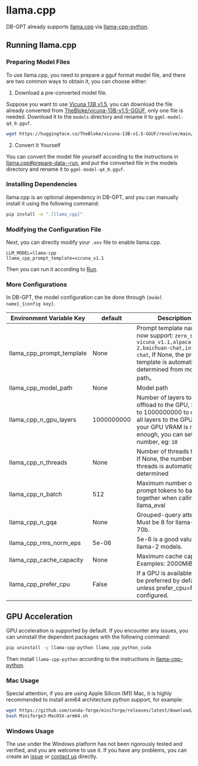 llama.cpp
==================================


DB-GPT already supports [llama.cpp](https://github.com/ggerganov/llama.cpp) via [llama-cpp-python](https://github.com/abetlen/llama-cpp-python).

## Running llama.cpp

### Preparing Model Files

To use llama.cpp, you need to prepare a gguf format model file, and there are two common ways to obtain it, you can choose either:

1. Download a pre-converted model file.

Suppose you want to use [Vicuna 13B v1.5](https://huggingface.co/lmsys/vicuna-13b-v1.5), you can download the file already converted from [TheBloke/vicuna-13B-v1.5-GGUF](https://huggingface.co/TheBloke/vicuna-13B-v1.5-GGUF), only one file is needed. Download it to the `models` directory and rename it to `ggml-model-q4_0.gguf`.

```bash
wget https://huggingface.co/TheBloke/vicuna-13B-v1.5-GGUF/resolve/main/vicuna-13b-v1.5.Q4_K_M.gguf -O models/ggml-model-q4_0.gguf
```

2. Convert It Yourself

You can convert the model file yourself according to the instructions in [llama.cpp#prepare-data--run](https://github.com/ggerganov/llama.cpp#prepare-data--run), and put the converted file in the models directory and rename it to `ggml-model-q4_0.gguf`.

### Installing Dependencies

llama.cpp is an optional dependency in DB-GPT, and you can manually install it using the following command:

```bash
pip install -e ".[llama_cpp]"
```

### Modifying the Configuration File

Next, you can directly modify your `.env` file to enable llama.cpp.

```env
LLM_MODEL=llama-cpp
llama_cpp_prompt_template=vicuna_v1.1
```

Then you can run it according to [Run](https://db-gpt.readthedocs.io/en/latest/getting_started/install/deploy/deploy.html#run).


### More Configurations

In DB-GPT, the model configuration can be done through  `{model name}_{config key}`.

| Environment Variable Key      | default | Description |
|----------|-----------| ----------- |
| llama_cpp_prompt_template | None | Prompt template name, now support: `zero_shot, vicuna_v1.1,alpaca,llama-2,baichuan-chat,internlm-chat`, If None, the prompt template is automatically determined from model path。 |
| llama_cpp_model_path |  None  | Model path |
| llama_cpp_n_gpu_layers | 1000000000 |Number of layers to offload to the GPU, Set this to 1000000000 to offload all layers to the GPU. If your GPU VRAM is not enough, you can set a low number, eg: `10` | 
| llama_cpp_n_threads |  None  | Number of threads to use. If None, the number of threads is automatically determined |
| llama_cpp_n_batch |  512  | Maximum number of prompt tokens to batch together when calling llama_eval |
| llama_cpp_n_gqa | None   | Grouped-query attention. Must be 8 for llama-2 70b.|
| llama_cpp_rms_norm_eps |  5e-06  | 5e-6 is a good value for llama-2 models.|
| llama_cpp_cache_capacity |  None  | Maximum cache capacity. Examples: 2000MiB, 2GiB |
| llama_cpp_prefer_cpu |  False  | If a GPU is available, it will be preferred by default, unless prefer_cpu=False is configured. |

## GPU Acceleration

GPU acceleration is supported by default. If you encounter any issues, you can uninstall the dependent packages with the following command:
```bash
pip uninstall -y llama-cpp-python llama_cpp_python_cuda
```

Then install `llama-cpp-python` according to the instructions in [llama-cpp-python](https://github.com/abetlen/llama-cpp-python/blob/main/README.md).


### Mac Usage

Special attention, if you are using Apple Silicon (M1) Mac, it is highly recommended to install arm64 architecture python support, for example:

```bash
wget https://github.com/conda-forge/miniforge/releases/latest/download/Miniforge3-MacOSX-arm64.sh
bash Miniforge3-MacOSX-arm64.sh
```

### Windows Usage

The use under the Windows platform has not been rigorously tested and verified, and you are welcome to use it. If you have any problems, you can create an [issue](https://github.com/eosphoros-ai/DB-GPT/issues) or [contact us](https://github.com/eosphoros-ai/DB-GPT/tree/main#contact-information) directly.
